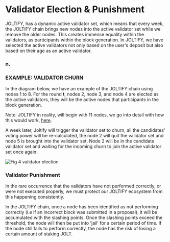 # Validator Election & Punishment

JOLTIFY, has a dynamic active validator set, which means that every week, the JOLTIFY chain brings new nodes into the active validator set while we remove the older nodes. This creates immense equality within the validators, as participants within the block generation. In JOLTIFY, we have selected the active validators not only based on the user's deposit but also based on their age as an active validator.

### n.

### EXAMPLE: VALIDATOR CHURN

In the diagram below, we have an example of the JOLTIFY chain using nodes 1 to 8. For the round **t**, nodes 2, node 3, and node 4 are elected as the active validators, they will be the active nodes that participants in the block generation.

Note: JOLTIFY in reality, will begin with 11 nodes, we go into detail with how this would work, [here](broken-reference).&#x20;

A week later, Joltify will trigger the validator set to churn, all the candidates' voting power will be re-calculated, the node 2 will quit the validator set and node 5 is brought into the validator set. Node 2 will be in the candidate validator set and waiting for the incoming churn to join the active validator set once again.

![Fig 4 validator election](../../.gitbook/assets/node\_churn.png)

### Validator Punishment

In the rare occurrence that the validators have not performed correctly, or were not executed properly, we must protect our JOLTIFY ecosystem from this happening consistently.&#x20;

In the JOLTIFY chain, once a node has been identified as not performing correctly (i.e if an incorrect block was submitted in a proposal), it will be accumulated with the slashing points. Once the slashing points exceed the threshold, the node will then be put into 'jail' for a certain period of time. If the node still fails to perform correctly, the node has the risk of losing a certain amount of staking JOLT.&#x20;


